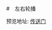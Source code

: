 #　左右轮播


预览地址: [传送门](https://huanghongrui.github.io/UI_Module/Carousel%20%7C%20%E8%BD%AE%E6%92%AD/index.html)